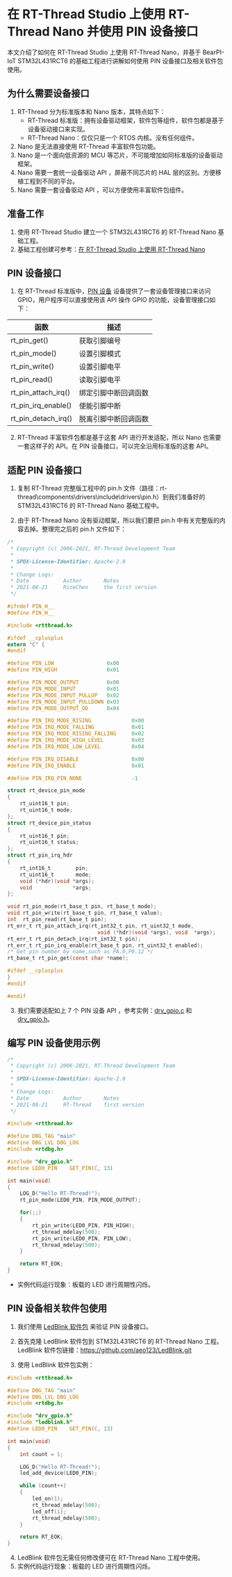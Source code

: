 # 在 RT-Thread Studio 上使用 RT-Thread Nano 并使用 PIN 设备接口

本文介绍了如何在 RT-Thread Studio 上使用 RT-Thread Nano，并基于 BearPI-IoT STM32L431RCT6 的基础工程进行讲解如何使用 PIN 设备接口及相关软件包使用。

## 为什么需要设备接口

1. RT-Thread 分为标准版本和 Nano 版本，其特点如下：
    - RT-Thread 标准版：拥有设备驱动框架，软件包等组件，软件包都是基于设备驱动接口来实现。
    - RT-Thread Nano：仅仅只是一个 RTOS 内核。没有任何组件。
2. Nano 是无法直接使用 RT-Thread 丰富软件包功能。
3. Nano 是一个面向低资源的 MCU 等芯片，不可能增加如同标准版的设备驱动框架。
4. Nano 需要一套统一设备驱动 API ，屏蔽不同芯片的 HAL 层的区别。方便移植工程到不同的平台。
4. Nano 需要一套设备驱动 API ，可以方便使用丰富软件包组件。

## 准备工作

1. 使用 RT-Thread Studio 建立一个 STM32L431RCT6 的 RT-Thread Nano 基础工程。
2. 基础工程创建可参考：[在 RT-Thread Studio 上使用 RT-Thread Nano](../../nano-port-studio/an0047-nano-port-studio.md)

## PIN 设备接口

1. 在 RT-Thread 标准版中，[PIN 设备](../../../rt-thread-standard/programming-manual/device/pin/pin.md) 设备提供了一套设备管理接口来访问 GPIO，用户程序可以直接使用该 API 操作 GPIO 的功能，设备管理接口如下：

|**函数**|**描述**                          |
| ---------------- | ---------------------- |
| rt_pin_get()  | 获取引脚编号  |
| rt_pin_mode()  | 设置引脚模式  |
| rt_pin_write()     | 设置引脚电平     |
| rt_pin_read()   | 读取引脚电平      |
| rt_pin_attach_irq()  | 绑定引脚中断回调函数  |
| rt_pin_irq_enable()   | 使能引脚中断      |
| rt_pin_detach_irq()  | 脱离引脚中断回调函数  |

2. RT-Thread 丰富软件包都是基于这套 API 进行开发适配，所以 Nano 也需要一套这样子的 API。在 PIN 设备接口，可以完全沿用标准版的这套 API。

## 适配 PIN 设备接口

1. 复制 RT-Thread 完整版工程中的 pin.h 文件（路径：rt-thread\components\drivers\include\drivers\pin.h）到我们准备好的 STM32L431RCT6 的 RT-Thread Nano 基础工程中。

2. 由于 RT-Thread Nano 没有驱动框架，所以我们要把 pin.h 中有关完整版的内容去掉。整理完之后的 pin.h 文件如下：

```c
/*
 * Copyright (c) 2006-2021, RT-Thread Development Team
 *
 * SPDX-License-Identifier: Apache-2.0
 *
 * Change Logs:
 * Date           Author       Notes
 * 2021-08-21     RiceChen     the first version
 */

#ifndef PIN_H__
#define PIN_H__

#include <rtthread.h>

#ifdef __cplusplus
extern "C" {
#endif

#define PIN_LOW                 0x00
#define PIN_HIGH                0x01

#define PIN_MODE_OUTPUT         0x00
#define PIN_MODE_INPUT          0x01
#define PIN_MODE_INPUT_PULLUP   0x02
#define PIN_MODE_INPUT_PULLDOWN 0x03
#define PIN_MODE_OUTPUT_OD      0x04

#define PIN_IRQ_MODE_RISING             0x00
#define PIN_IRQ_MODE_FALLING            0x01
#define PIN_IRQ_MODE_RISING_FALLING     0x02
#define PIN_IRQ_MODE_HIGH_LEVEL         0x03
#define PIN_IRQ_MODE_LOW_LEVEL          0x04

#define PIN_IRQ_DISABLE                 0x00
#define PIN_IRQ_ENABLE                  0x01

#define PIN_IRQ_PIN_NONE                -1

struct rt_device_pin_mode
{
    rt_uint16_t pin;
    rt_uint16_t mode;
};
struct rt_device_pin_status
{
    rt_uint16_t pin;
    rt_uint16_t status;
};
struct rt_pin_irq_hdr
{
    rt_int16_t        pin;
    rt_uint16_t       mode;
    void (*hdr)(void *args);
    void             *args;
};

void rt_pin_mode(rt_base_t pin, rt_base_t mode);
void rt_pin_write(rt_base_t pin, rt_base_t value);
int  rt_pin_read(rt_base_t pin);
rt_err_t rt_pin_attach_irq(rt_int32_t pin, rt_uint32_t mode,
                             void (*hdr)(void *args), void  *args);
rt_err_t rt_pin_detach_irq(rt_int32_t pin);
rt_err_t rt_pin_irq_enable(rt_base_t pin, rt_uint32_t enabled);
/* Get pin number by name,such as PA.0,P0.12 */
rt_base_t rt_pin_get(const char *name);

#ifdef __cplusplus
}
#endif

#endif
```

3. 我们需要适配如上 7 个 PIN 设备 API ，参考实例：[drv_gpio.c](./demo_code/drv_gpio.c) 和 [drv_gpio.h](./demo_code/drv_gpio.h)。

## 编写 PIN 设备使用示例

```c
/*
 * Copyright (c) 2006-2021, RT-Thread Development Team
 *
 * SPDX-License-Identifier: Apache-2.0
 *
 * Change Logs:
 * Date           Author       Notes
 * 2021-08-21     RT-Thread    first version
 */

#include <rtthread.h>

#define DBG_TAG "main"
#define DBG_LVL DBG_LOG
#include <rtdbg.h>

#include "drv_gpio.h"
#define LED0_PIN    GET_PIN(C, 13)

int main(void)
{
    LOG_D("Hello RT-Thread!");
    rt_pin_mode(LED0_PIN, PIN_MODE_OUTPUT);

    for(;;)
    {
        rt_pin_write(LED0_PIN, PIN_HIGH);
        rt_thread_mdelay(500);
        rt_pin_write(LED0_PIN, PIN_LOW);
        rt_thread_mdelay(500);
    }

    return RT_EOK;
}
```

- 实例代码运行现象：板载的 LED 进行周期性闪烁。

## PIN 设备相关软件包使用

1. 我们使用 [LedBlink 软件包](http://packages.rt-thread.org/detail.html?package=LedBlink) 来验证 PIN 设备接口。

2. 首先克隆 LedBlink 软件包到 STM32L431RCT6 的 RT-Thread Nano 工程。LedBlink 软件包链接：https://github.com/aeo123/LedBlink.git

3. 使用 LedBlink 软件包实例：

```c
#include <rtthread.h>

#define DBG_TAG "main"
#define DBG_LVL DBG_LOG
#include <rtdbg.h>

#include "drv_gpio.h"
#include "ledblink.h"
#define LED0_PIN    GET_PIN(C, 13)

int main(void)
{
    int count = 1;

    LOG_D("Hello RT-Thread!");
    led_add_device(LED0_PIN);

    while (count++)
    {
        led_on(1);
        rt_thread_mdelay(500);
        led_off(1);
        rt_thread_mdelay(500);
    }

    return RT_EOK;
}
```
4. LedBlink 软件包无需任何修改便可在 RT-Thread Nano 工程中使用。
5. 实例代码运行现象：板载的 LED 进行周期性闪烁。

